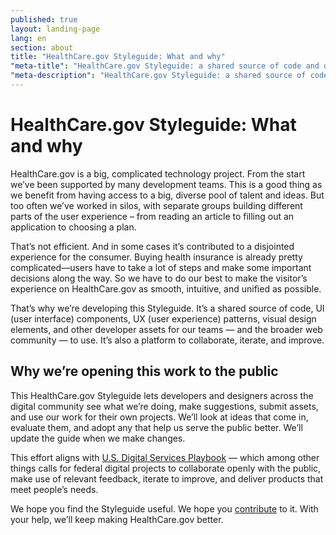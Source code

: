```yaml
---
published: true
layout: landing-page
lang: en
section: about
title: "HealthCare.gov Styleguide: What and why"
"meta-title": "HealthCare.gov Styleguide: a shared source of code and design elements for our teams and the web community to use"
"meta-description": "HealthCare.gov Styleguide: a shared source of code, UI (user interface) components, UX (user experience) patterns, visual design elements, and other developer assets for our teams—and the broader web community—to use"
---
```


# HealthCare.gov Styleguide: What and why 

<div class="intro">
HealthCare.gov is a big, complicated technology project. From the start we’ve been supported by many development teams. This is a good thing as we benefit from having access to a big, diverse pool of talent and ideas. But too often we’ve worked in silos, with separate groups building different parts of the user experience – from reading an article to filling out an application to choosing a plan.
</div>

<div class="hr"></div>

That’s not efficient. And in some cases it’s contributed to a disjointed experience for the consumer. Buying health insurance is already pretty complicated—users have to take a lot of steps and make some important decisions along the way. So we have to do our best to make the visitor’s experience on HealthCare.gov as smooth, intuitive, and unified as possible.

That’s why we’re developing this Styleguide. It’s a shared source of code, UI (user interface) components, UX (user experience) patterns, visual design elements, and other developer assets for our teams — and the broader web community — to use. It’s also a platform to collaborate, iterate, and improve.

## Why we’re opening this work to the public  

This HealthCare.gov Styleguide lets developers and designers across the digital community see what we’re doing, make suggestions, submit assets, and use our work for their own projects. We’ll look at ideas that come in, evaluate them, and adopt any that help us serve the public better. We’ll update the guide when we make changes. 

This effort aligns with [U.S. Digital Services Playbook](https://playbook.cio.gov/) — which among other things calls for federal digital projects to collaborate openly with the public, make use of relevant feedback, iterate to improve, and deliver products that meet people’s needs.

We hope you find the Styleguide useful. We hope you [contribute]({{site.baseurl}}/governance/) to it. With your help, we’ll keep making HealthCare.gov better. 
 
